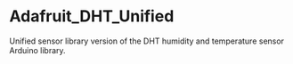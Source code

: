 Adafruit_DHT_Unified
====================

Unified sensor library version of the DHT humidity and temperature sensor Arduino library.

